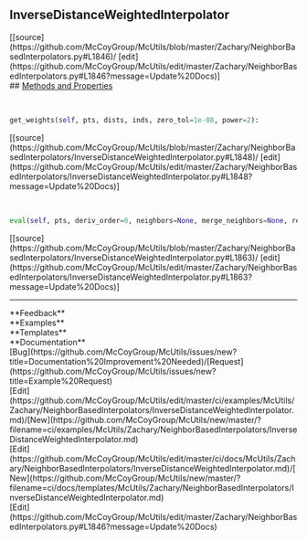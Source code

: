 ## <a id="McUtils.Zachary.NeighborBasedInterpolators.InverseDistanceWeightedInterpolator">InverseDistanceWeightedInterpolator</a> 

<div class="docs-source-link" markdown="1">
[[source](https://github.com/McCoyGroup/McUtils/blob/master/Zachary/NeighborBasedInterpolators.py#L1846)/
[edit](https://github.com/McCoyGroup/McUtils/edit/master/Zachary/NeighborBasedInterpolators.py#L1846?message=Update%20Docs)]
</div>









<div class="collapsible-section">
 <div class="collapsible-section collapsible-section-header" markdown="1">
## <a class="collapse-link" data-toggle="collapse" href="#methods" markdown="1"> Methods and Properties</a> <a class="float-right" data-toggle="collapse" href="#methods"><i class="fa fa-chevron-down"></i></a>
 </div>
 <div class="collapsible-section collapsible-section-body collapse show" id="methods" markdown="1">
 
<a id="McUtils.Zachary.NeighborBasedInterpolators.InverseDistanceWeightedInterpolator.get_weights" class="docs-object-method">&nbsp;</a> 
```python
get_weights(self, pts, dists, inds, zero_tol=1e-08, power=2): 
```
<div class="docs-source-link" markdown="1">
[[source](https://github.com/McCoyGroup/McUtils/blob/master/Zachary/NeighborBasedInterpolators/InverseDistanceWeightedInterpolator.py#L1848)/
[edit](https://github.com/McCoyGroup/McUtils/edit/master/Zachary/NeighborBasedInterpolators/InverseDistanceWeightedInterpolator.py#L1848?message=Update%20Docs)]
</div>


<a id="McUtils.Zachary.NeighborBasedInterpolators.InverseDistanceWeightedInterpolator.eval" class="docs-object-method">&nbsp;</a> 
```python
eval(self, pts, deriv_order=0, neighbors=None, merge_neighbors=None, reshape_derivatives=True, return_interpolation_data=False, check_in_sample=True, zero_tol=1e-08, return_error=False, use_cache=True, retries=None, max_distance=None, min_distance=None, neighborhood_clustering_radius=None, use_natural_neighbors=False, chunk_size=None, power=2, mode='fast'): 
```
<div class="docs-source-link" markdown="1">
[[source](https://github.com/McCoyGroup/McUtils/blob/master/Zachary/NeighborBasedInterpolators/InverseDistanceWeightedInterpolator.py#L1863)/
[edit](https://github.com/McCoyGroup/McUtils/edit/master/Zachary/NeighborBasedInterpolators/InverseDistanceWeightedInterpolator.py#L1863?message=Update%20Docs)]
</div>
 </div>
</div>












---


<div markdown="1" class="text-secondary">
<div class="container">
  <div class="row">
   <div class="col" markdown="1">
**Feedback**   
</div>
   <div class="col" markdown="1">
**Examples**   
</div>
   <div class="col" markdown="1">
**Templates**   
</div>
   <div class="col" markdown="1">
**Documentation**   
</div>
   <div class="col" markdown="1">
   
</div>
   <div class="col" markdown="1">
   
</div>
   <div class="col" markdown="1">
   
</div>
</div>
  <div class="row">
   <div class="col" markdown="1">
[Bug](https://github.com/McCoyGroup/McUtils/issues/new?title=Documentation%20Improvement%20Needed)/[Request](https://github.com/McCoyGroup/McUtils/issues/new?title=Example%20Request)   
</div>
   <div class="col" markdown="1">
[Edit](https://github.com/McCoyGroup/McUtils/edit/master/ci/examples/McUtils/Zachary/NeighborBasedInterpolators/InverseDistanceWeightedInterpolator.md)/[New](https://github.com/McCoyGroup/McUtils/new/master/?filename=ci/examples/McUtils/Zachary/NeighborBasedInterpolators/InverseDistanceWeightedInterpolator.md)   
</div>
   <div class="col" markdown="1">
[Edit](https://github.com/McCoyGroup/McUtils/edit/master/ci/docs/McUtils/Zachary/NeighborBasedInterpolators/InverseDistanceWeightedInterpolator.md)/[New](https://github.com/McCoyGroup/McUtils/new/master/?filename=ci/docs/templates/McUtils/Zachary/NeighborBasedInterpolators/InverseDistanceWeightedInterpolator.md)   
</div>
   <div class="col" markdown="1">
[Edit](https://github.com/McCoyGroup/McUtils/edit/master/Zachary/NeighborBasedInterpolators.py#L1846?message=Update%20Docs)   
</div>
   <div class="col" markdown="1">
   
</div>
   <div class="col" markdown="1">
   
</div>
   <div class="col" markdown="1">
   
</div>
</div>
</div>
</div>
